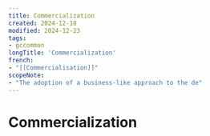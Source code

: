 ```yaml
---
title: Commercialization
created: 2024-12-18
modified: 2024-12-23
tags:
- gccommon
longTitle: 'Commercialization'
french:
- "[[Commercialisation]]"
scopeNote:
- "The adoption of a business-like approach to the de"
---
```

# Commercialization
